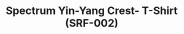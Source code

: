 ---
ee_id: '4141'
site: '1'
type: '2'
url: 2014-004-spectrum-yin-yang-crest-t-shirt-srf-002
title: Spectrum Yin-Yang Crest- T-Shirt (SRF-002)
year: '2014'
display_year: '2014'
medium: Shirt
dims: Small, Medium, Large, X-Large, XX-Large
pitch: Brand tee for Arcangel Surfware.
ps:
live_url:
related:
youtube:
related_code:
imgs: srf-002-crest-tshirt-2014-004-full-1-database-ih.jpg
subheading:
download:
add_credit: Cory Arcangel for Arcangel Surfware
add_credits:
commission:
layout: things-i-made
---